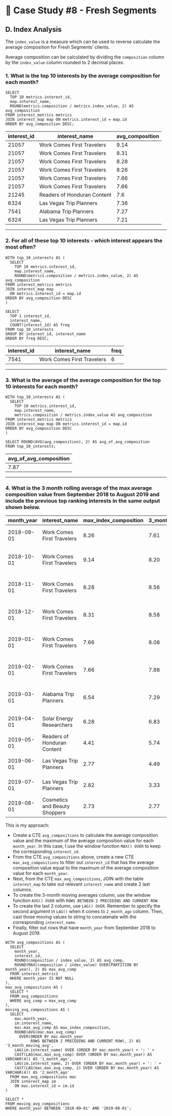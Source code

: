 # 🍊 Case Study #8 - Fresh Segments
## D. Index Analysis
The `index_value` is a measure which can be used to reverse calculate the average composition for Fresh Segments’ clients.

Average composition can be calculated by dividing the `composition` column by the `index_value` column rounded to 2 decimal places.

### 1. What is the top 10 interests by the average composition for each month?
```TSQL
SELECT 
  TOP 10 metrics.interest_id,
  map.interest_name,
  ROUND(metrics.composition / metrics.index_value, 2) AS avg_composition
FROM interest_metrics metrics
JOIN interest_map map ON metrics.interest_id = map.id
ORDER BY avg_composition DESC;
```
| interest_id | interest_name               | avg_composition  |
|-------------|-----------------------------|------------------|
| 21057       | Work Comes First Travelers  | 9.14             |
| 21057       | Work Comes First Travelers  | 8.31             |
| 21057       | Work Comes First Travelers  | 8.28             |
| 21057       | Work Comes First Travelers  | 8.26             |
| 21057       | Work Comes First Travelers  | 7.66             |
| 21057       | Work Comes First Travelers  | 7.66             |
| 21245       | Readers of Honduran Content | 7.6              |
| 6324        | Las Vegas Trip Planners     | 7.36             |
| 7541        | Alabama Trip Planners       | 7.27             |
| 6324        | Las Vegas Trip Planners     | 7.21             |

---
### 2. For all of these top 10 interests - which interest appears the most often?
```TSQL
WITH top_10_interests AS (
  SELECT 
    TOP 10 metrics.interest_id,
    map.interest_name,
    ROUND(metrics.composition / metrics.index_value, 2) AS avg_composition
FROM interest_metrics metrics
JOIN interest_map map 
  ON metrics.interest_id = map.id
ORDER BY avg_composition DESC
)

SELECT
  TOP 1 interest_id,
  interest_name,
  COUNT(interest_id) AS freq
FROM top_10_interests
GROUP BY interest_id, interest_name
ORDER BY freq DESC;
```
| interest_id | interest_name         | freq  |
|-------------|-----------------------|-------|
| 7541        | Work Comes First Travelers | 6     |

---
### 3. What is the average of the average composition for the top 10 interests for each month?
```TSQL
WITH top_10_interests AS (
  SELECT 
    TOP 10 metrics.interest_id,
    map.interest_name,
    metrics.composition / metrics.index_value AS avg_composition
FROM interest_metrics metrics
JOIN interest_map map ON metrics.interest_id = map.id
ORDER BY avg_composition DESC
)

SELECT ROUND(AVG(avg_composition), 2) AS avg_of_avg_composition
FROM top_10_interests;
```
| avg_of_avg_composition  |
|-------------------------|
| 7.87                    |

---
### 4. What is the 3 month rolling average of the max average composition value from September 2018 to August 2019 and include the previous top ranking interests in the same output shown below.

| month_year | interest_name                 | max_index_composition | 3_month_moving_avg | 1_month_ago                       | 2_months_ago                       |
|------------|-------------------------------|-----------------------|--------------------|-----------------------------------|------------------------------------|
| 2018-09-01 | Work Comes First Travelers    | 8.26                  | 7.61               | Las Vegas Trip Planners: 7.21     | Las Vegas Trip Planners: 7.36      |
| 2018-10-01 | Work Comes First Travelers    | 9.14                  | 8.20               | Work Comes First Travelers: 8.26  | Las Vegas Trip Planners: 7.21      |
| 2018-11-01 | Work Comes First Travelers    | 8.28                  | 8.56               | Work Comes First Travelers: 9.14  | Work Comes First Travelers: 8.26   |
| 2018-12-01 | Work Comes First Travelers    | 8.31                  | 8.58               | Work Comes First Travelers: 8.28  | Work Comes First Travelers: 9.14   |
| 2019-01-01 | Work Comes First Travelers    | 7.66                  | 8.08               | Work Comes First Travelers: 8.31  | Work Comes First Travelers: 8.28   |
| 2019-02-01 | Work Comes First Travelers    | 7.66                  | 7.88               | Work Comes First Travelers: 7.66  | Work Comes First Travelers: 8.31   |
| 2019-03-01 | Alabama Trip Planners         | 6.54                  | 7.29               | Work Comes First Travelers: 7.66  | Work Comes First Travelers: 7.66   |
| 2019-04-01 | Solar Energy Researchers      | 6.28                  | 6.83               | Alabama Trip Planners: 6.54       | Work Comes First Travelers: 7.66   |
| 2019-05-01 | Readers of Honduran Content   | 4.41                  | 5.74               | Solar Energy Researchers: 6.28    | Alabama Trip Planners: 6.54        |
| 2019-06-01 | Las Vegas Trip Planners       | 2.77                  | 4.49               | Readers of Honduran Content: 4.41 | Solar Energy Researchers: 6.28     |
| 2019-07-01 | Las Vegas Trip Planners       | 2.82                  | 3.33               | Las Vegas Trip Planners: 2.77     | Readers of Honduran Content: 4.41  |
| 2019-08-01 | Cosmetics and Beauty Shoppers | 2.73                  | 2.77               | Las Vegas Trip Planners: 2.82     | Las Vegas Trip Planners: 2.77      |

This is my approach:
* Create a CTE `avg_compositions` to calculate the average composition value and the maximum of the average composition value for each `month_year`. In this case, I use the window function `MAX() OVER` to keep the corresponding `interest_id`.
* From the CTE `avg_compositions` above, create a new CTE `max_avg_compositions` to filter out `interest_id` that has the average composition value equal to the maximum of the average composition value for each `month_year`.
* Next, from the CTE `max_avg_compositions`, JOIN with the table `interest_map` to take out relevant `interest_name` and create 2 last columns.
* To create the 3-month moving averages column, use the window function `AVG() OVER` with  `ROWS BETWEEN 2 PRECEDING AND CURRENT ROW`
* To create the last 2 column, use `LAG() OVER`. Remember to specify the second argument in `LAG()` when it comes to `2_month_ago` column. Then, cast those moving values to string to concatenate with the corresponding `interest_name`. 
* Finally, filter out rows that have `month_year` from September 2018 to August 2019.

```TSQL
WITH avg_compositions AS (
  SELECT 
    month_year,
    interest_id,
    ROUND(composition / index_value, 2) AS avg_comp,
    ROUND(MAX(composition / index_value) OVER(PARTITION BY month_year), 2) AS max_avg_comp
  FROM interest_metrics
  WHERE month_year IS NOT NULL
),
max_avg_compositions AS (
  SELECT *
  FROM avg_compositions
  WHERE avg_comp = max_avg_comp
),
moving_avg_compositions AS (
  SELECT 
    mac.month_year,
    im.interest_name,
    mac.max_avg_comp AS max_index_composition,
    ROUND(AVG(mac.max_avg_comp) 
	  OVER(ORDER BY mac.month_year 
	       ROWS BETWEEN 2 PRECEDING AND CURRENT ROW), 2) AS '3_month_moving_avg',
    LAG(im.interest_name) OVER (ORDER BY mac.month_year) + ': ' +
	CAST(LAG(mac.max_avg_comp) OVER (ORDER BY mac.month_year) AS VARCHAR(4)) AS '1_month_ago',
    LAG(im.interest_name, 2) OVER (ORDER BY mac.month_year) + ': ' +
	CAST(LAG(mac.max_avg_comp, 2) OVER (ORDER BY mac.month_year) AS VARCHAR(4)) AS '2_month_ago'
  FROM max_avg_compositions mac 
  JOIN interest_map im 
    ON mac.interest_id = im.id
)

SELECT *
FROM moving_avg_compositions
WHERE month_year BETWEEN '2018-09-01' AND '2019-08-01';
```
